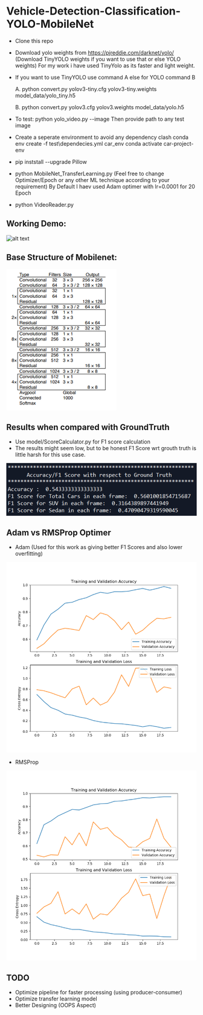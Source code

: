 # Vehicle-Detection-Classification-YOLO-MobileNet

* Clone this repo
* Download yolo weights from https://pjreddie.com/darknet/yolo/ (Download TinyYOLO weights if you want to use that or else YOLO weights) For my work i have used TinyYolo as its faster and light weight.
* If you want to use TinyYOLO use command A else for YOLO command B

  A. python convert.py yolov3-tiny.cfg yolov3-tiny.weights model_data/yolo_tiny.h5
  
  B. python convert.py yolov3.cfg yolov3.weights model_data/yolo.h5
* To test: python yolo_video.py --image
  Then provide path to any test image
* Create a seperate environment to avoid any dependency clash
  conda env create -f test\dependecies.yml car_env
  conda activate car-project-env
* pip inststall --upgrade Pillow
* python MobileNet_TransferLearning.py (Feel free to change Optimizer/Epoch or any other ML technique according to your requirement) By Default I haev used Adam optimer with lr=0.0001 for 20 Epoch
* python VideoReader.py

## Working Demo:

![alt text](https://github.com/prakhargurawa/Vehicle-Detection-Classification-YOLO-MobileNet/blob/main/saved_models/Output.gif?raw=true)

## Base Structure of Mobilenet:

![alt text](https://github.com/prakhargurawa/Vehicle-Detection-Classification-YOLO-MobileNet/blob/main/saved_models/MobileNetModel.png?raw=true)

## Results when compared with GroundTruth 
* Use model/ScoreCalculator.py for F1 score calculation
* The results might seem low, but to be honest F1 Score wrt grouth truth is little harsh for this use case.

![alt text](https://github.com/prakhargurawa/Vehicle-Detection-Classification-YOLO-MobileNet/blob/main/saved_models/Stats_Output_Adam20Epoch.PNG?raw=true)

## Adam vs RMSProp Optimer 
* Adam (Used for this work as giving better F1 Scores and also lower overfitting)

![alt text](https://github.com/prakhargurawa/Vehicle-Detection-Classification-YOLO-MobileNet/blob/main/saved_models/Adam_20Epoch_Car.png?raw=true)

* RMSProp

![alt text](https://github.com/prakhargurawa/Vehicle-Detection-Classification-YOLO-MobileNet/blob/main/saved_models/RMSProp_20Epoch.png?raw=true)


## TODO
* Optimize pipeline for faster processing (using producer-consumer)
* Optimize transfer learning model
* Better Designing (OOPS Aspect)

